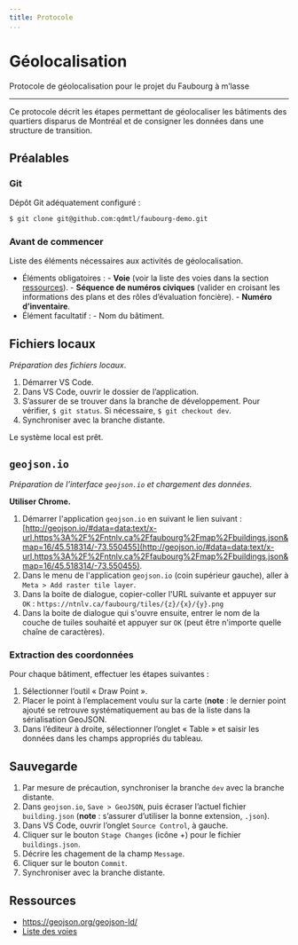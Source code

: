 ```yaml
---
title: Protocole
...
```

# Géolocalisation

Protocole de géolocalisation pour le projet du Faubourg à m’lasse

---

Ce protocole décrit les étapes permettant de géolocaliser les bâtiments des quartiers disparus de Montréal et de consigner les données dans une structure de transition.

## Préalables

### Git

Dépôt Git adéquatement configuré :

```bash
$ git clone git@github.com:qdmtl/faubourg-demo.git
```

### Avant de commencer

Liste des éléments nécessaires aux activités de géolocalisation.

- Éléments obligatoires :
      - **Voie** (voir la liste des voies dans la section [ressources](#ressources)).
      - **Séquence de numéros civiques** (valider en croisant les informations des plans et des rôles d’évaluation foncière).
      - **Numéro d’inventaire**.
- Élément facultatif :
      - Nom du bâtiment.

## Fichiers locaux

*Préparation des fichiers locaux*.

1. Démarrer VS Code.
1. Dans VS Code, ouvrir le dossier de l’application.
1. S’assurer de se trouver dans la branche de développement. Pour vérifier, `$ git status`. Si nécessaire, `$ git checkout dev`.
1. Synchroniser avec la branche distante.

Le système local est prêt.

## `geojson.io`

*Préparation de l’interface `geojson.io` et chargement des données*.

**Utiliser Chrome.**

1. Démarrer l'application `geojson.io` en suivant le lien suivant : [http://geojson.io/#data=data:text/x-url,https%3A%2F%2Fntnlv.ca%2Ffaubourg%2Fmap%2Fbuildings.json&map=16/45.518314/-73.550455](http://geojson.io/#data=data:text/x-url,https%3A%2F%2Fntnlv.ca%2Ffaubourg%2Fmap%2Fbuildings.json&map=16/45.518314/-73.550455).
1. Dans le menu de l'application `geojson.io` (coin supérieur gauche), aller à `Meta > Add raster tile layer`.
1. Dans la boite de dialogue, copier-coller l'URL suivante et appuyer sur `OK` : `https://ntnlv.ca/faubourg/tiles/{z}/{x}/{y}.png`
1. Dans la boite de dialogue qui s'ouvre ensuite, entrer le nom de la couche de tuiles souhaité et appuyer sur `OK` (peut être n'importe quelle chaîne de caractères).

### Extraction des coordonnées

Pour chaque bâtiment, effectuer les étapes suivantes :

1. Sélectionner l’outil « Draw Point ».
1. Placer le point à l’emplacement voulu sur la carte (**note** : le dernier point ajouté se retrouve systématiquement au bas de la liste dans la sérialisation GeoJSON.
1. Dans l’éditeur à droite, sélectionner l’onglet « Table » et saisir les données dans les champs appropriés du tableau.

## Sauvegarde

1. Par mesure de précaution, synchroniser la branche `dev` avec la branche distante.
1. Dans `geojson.io`, `Save > GeoJSON`, puis écraser l’actuel fichier `building.json` (**note** : s’assurer d’utiliser la bonne extension, `.json`).
1. Dans VS Code, ouvrir l’onglet `Source Control`, à gauche.
1. Cliquer sur le bouton `Stage Changes` (icône +) pour le fichier `buildings.json`. 
1. Décrire les chagement de la champ `Message`.
1. Cliquer sur le bouton `Commit`.
1. Synchroniser avec la branche distante.

## Ressources

- https://geojson.org/geojson-ld/
- [Liste des voies](http://qdmtl.ca/sparql/#query=PREFIX%20rdfs%3A%20%3Chttp%3A%2F%2Fwww.w3.org%2F2000%2F01%2Frdf-schema%23%3E%0APREFIX%20qdmtl%3A%20%3Chttp%3A%2F%2Fonto.qdmtl.ca%2F%3E%0ASELECT%20%3FURI%20%3Flabel%20%3FseeAlso%20WHERE%20%7B%0A%09%3FURI%20a%20qdmtl%3AE24_Thoroughfare%20%3B%0A%09%09rdfs%3Alabel%20%3Flabel%20.%0A%20%20OPTIONAL%20%7B%0A%09%3FURI%20rdfs%3AseeAlso%20%3FseeAlso%20.%0A%20%20%7D%09%0A%7D&endpoint=endpoint.php&requestMethod=POST&tabTitle=Requ%C3%AAte%201&headers=%7B%7D&contentTypeConstruct=application%2Fn-triples%2C*%2F*%3Bq%3D0.9&contentTypeSelect=application%2Fsparql-results%2Bjson%2C*%2F*%3Bq%3D0.9&outputFormat=table)
